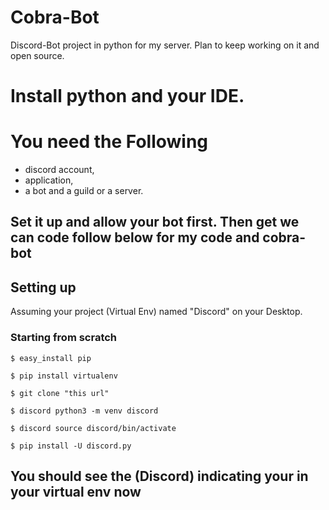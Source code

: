 # Cobra-Bot


Discord-Bot project in python for my server. Plan to keep working on it and open source.


# Install python and your IDE. 

# You need the Following 

* discord account, 
* application, 
* a bot and a guild or a server. 

## Set it up and allow your bot first. Then get we can code follow below for my code and cobra-bot

Setting up
------------
Assuming your project (Virtual Env)  named "Discord" on your Desktop.

### Starting from scratch
	$ easy_install pip
	
	$ pip install virtualenv
	
	$ git clone "this url"
	
	$ discord python3 -m venv discord
        
	$ discord source discord/bin/activate

	$ pip install -U discord.py

	

## You should see the (Discord) indicating your in your virtual env now 
